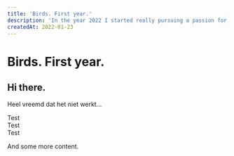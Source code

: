 ```yaml
---
title: 'Birds. First year.'
description: 'In the year 2022 I started really pursuing a passion for bird and wildlife photography.'
createdAt: 2022-01-23
---
```


# Birds. First year.

## Hi there.

Heel vreemd dat het niet werkt...

<!--more-->

<div class="grid grid-cols-3 gap-6">
  <div class=" h-64">Test</div>

  <div class="col-span-2 h-64">Test</div>
  <div class="col-span-2 h-64">Test</div>
</div>

And some more content.

